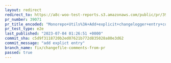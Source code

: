 ```yaml
---
layout: redirect
redirect_to: https://a8c-woo-test-reports.s3.amazonaws.com/public/pr/39071/e2e/index.html
pr_number: 39071
pr_title_encoded: "Monorepo+Utils%3A+Add+explicit+changelogger+entry+command"
pr_test_type: e2e
last_published: "2023-07-04 01:26:51 +0000"
commit_sha: c5d9f3118720b2ed07621b772d835028a80e3d62
commit_message: "add explict entry"
branch_name: fix/changefile-comments-from-pr
passed: true
---
```

